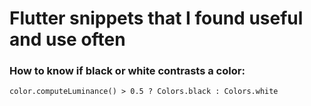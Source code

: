 # Flutter snippets that I found useful and use often

### How to know if black or white contrasts a color:

```
color.computeLuminance() > 0.5 ? Colors.black : Colors.white
```
